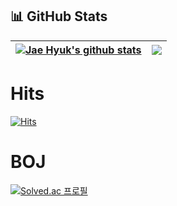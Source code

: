 ## 📊 GitHub Stats
| <a href="https://github.com/okaybody10/github-readme-stats"><img align="center" src="https://github-readme-stats.vercel.app/api?username=okaybody10&show_icons=true&include_all_commits=true&count_private=true&theme=algolia" alt="Jae Hyuk's github stats" /></a> | <a href="https://github.com/hussaino03/github-readme-stats"><img align="center" src="https://github-readme-stats.vercel.app/api/top-langs/?username=okaybody10&hide=jupyter%20notebook&theme=algolia&layout=compact" /></a> |
| ------------- | ------------- |
# Hits
[![Hits](https://hits.seeyoufarm.com/api/count/incr/badge.svg?url=https%3A%2F%2Fgithub.com%2Fokaybody10&count_bg=%2379C83D&title_bg=%23555555&icon=&icon_color=%23E7E7E7&title=Visitors&edge_flat=true)](https://hits.seeyoufarm.com)
# BOJ
[![Solved.ac
프로필](http://mazassumnida.wtf/api/v2/generate_badge?boj=okaybody5)](https://solved.ac/okaybody5)
<!--
**okaybody10/okaybody10** is a ✨ _special_ ✨ repository because its `README.md` (this file) appears on your GitHub profile.

Here are some ideas to get you started:

- 🔭 I’m currently working on ...
- 🌱 I’m currently learning ...
- 👯 I’m looking to collaborate on ...
- 🤔 I’m looking for help with ...
- 💬 Ask me about ...
- 📫 How to reach me: ...
- 😄 Pronouns: ...
- ⚡ Fun fact: ...
-->

